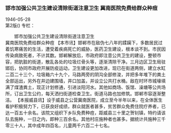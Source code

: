 ### 邯市加强公共卫生建设清除街道注意卫生  冀南医院免费给群众种痘  

1946-05-28  
第2版()
专栏：

　　邯市加强公共卫生建设清除街道注意卫生         
    冀南医院免费给群众种痘
    【本市讯】邯郸市在敌伪七八年的蹂躏下，多数居民过着饥寒痛苦的生活，遭受着疾病死亡的威胁，医药卫生建设，根本谈不到。市民因传染病致死者，不计其数。邯郸解放后，市政府即注意公共卫生的建设，整顿市容，把肮脏的街道，散乱各处的垃圾烂骨头等，逐渐清除干净。三月边区卫生局驻邯后，协同市政府开展防疫运动，卫生建设更加改进，现已在街道两侧，建立水缸二百二十三个，垃圾箱六十九个，马路两旁的阴沟全部修浚，并把多年堆下的粪土全部运出，另外在井边建围墙，井口加盖，并设立公共打水桶。敌在时环市城壕填满了煤渣粪土，现正计划修通，引进淡阳河水。其他如商场、饭馆、澡塘等公共场所，订出卫生公约，每天洒扫街道检查卫生。街道马路也加修筑。邯郸市容逐渐整洁。
    【本报威县讯】设于威县之公营冀南医院，成立至今半年以来，在全体医生看护积极努力下，已获良好成绩，群众就医者甚多，贫苦群众免费住院疗养者，已达一百五十余名。该院又组织下乡队免费种痘，距威县三十里之贺钊镇，特约请该队去施种，一日之内，即种三百余名。其他村庄施种者也甚多。据统计共施种三千零三十人，其中成年四百名，儿童两千六百二十七名。  
